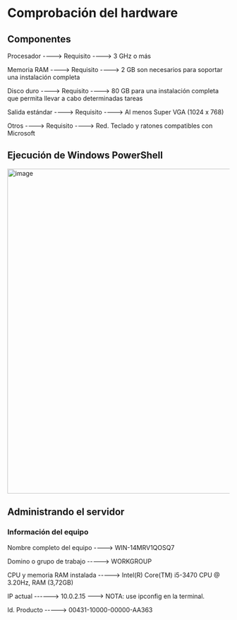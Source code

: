 # Comprobación del hardware

## Componentes
Procesador ----> Requisito ----> 3 GHz o más


Memoria RAM ----> Requisito ----> 2 GB son necesarios para soportar una instalación completa


Disco duro ----> Requisito ----> 80 GB para una instalación completa que permita llevar a cabo determinadas tareas


Salida estándar ----> Requisito ----> Al menos Super VGA (1024 x 768)


Otros ----> Requisito ----> Red. Teclado y ratones compatibles con Microsoft


## Ejecución de Windows PowerShell
<img width="1022" height="736" alt="image" src="https://github.com/user-attachments/assets/601d0024-3721-4b89-9874-619ee0330762" />

## Administrando el servidor

### Información del equipo

Nombre completo del equipo ----> WIN-14MRV1QOSQ7


Domino o grupo de trabajo -----> WORKGROUP


CPU y memoria RAM instalada -----> Intel(R) Core(TM) i5-3470 CPU @ 3.20Hz, RAM (3,72GB)


IP actual ------> 10.0.2.15 ---> NOTA: use ipconfig en la terminal.


Id. Producto -----> 00431-10000-00000-AA363

